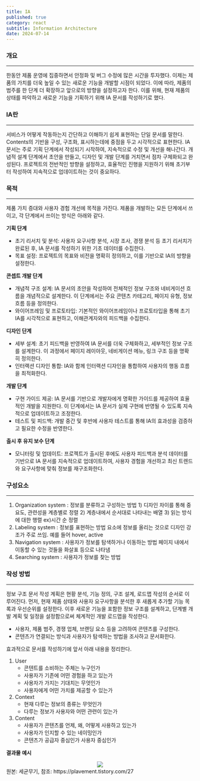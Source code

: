 ```yaml
---
title: IA
published: true
category: react
subtitle: Information Architecture
date: 2024-07-14
---
```

### 개요
---
한동안 제품 운영에 집중하면서 안정화 및 버그 수정에 많은 시간을 투자했다. 이제는 제품의 가치를 더욱 높일 수 있는 새로운 기능을 개발할 시점이 되었다. 이에 따라, 제품의 범주를 한 단계 더 확장하고 앞으로의 방향을 설정하고자 한다. 이를 위해, 현재 제품의 상태를 파악하고 새로운 기능을 기획하기 위해 IA 문서를 작성하기로 했다.

### IA란
---
서비스가 어떻게 작동하는지 간단하고 이해하기 쉽게 표현하는 단일 문서를 말한다. Contents의 기반을 구성, 구조화, 표시하는데에 중점을 두고 시각적으로 표현한다.
IA 문서는 주로 기획 단계에서 작성되기 시작하여, 지속적으로 수정 및 개선을 해나간다. 개념적 설계 단계에서 초안을 만들고, 디자인 및 개발 단계를 거치면서 점차 구체화되고 완성된다. 프로젝트의 전반적인 방향을 설정하고, 효율적인 진행을 지원하기 위해 초기부터 작성하여 지속적으로 업데이트하는 것이 중요하다.


### 목적
---
제품 가치 증대와 사용자 경험 개선에 목적을 가진다. 제품을 개발하는 모든 단계에서 쓰이고, 각 단계에서 쓰이는 방식은 아래와 같다.

**기획 단계**
- 초기 리서치 및 분석: 사용자 요구사항 분석, 시장 조사, 경쟁 분석 등 초기 리서치가 완료된 후, IA 문서를 작성하기 위한 기초 데이터를 수집한다.
- 목표 설정: 프로젝트의 목표와 비전을 명확히 정의하고, 이를 기반으로 IA의 방향을 설정한다.

**콘셉트 개발 단계**
- 개념적 구조 설계: IA 문서의 초안을 작성하여 전체적인 정보 구조와 네비게이션 흐름을 개념적으로 설계한다. 이 단계에서는 주요 콘텐츠 카테고리, 페이지 유형, 정보 흐름 등을 정의한다.
- 와이어프레임 및 프로토타입: 기본적인 와이어프레임이나 프로토타입을 통해 초기 IA를 시각적으로 표현하고, 이해관계자와의 피드백을 수집한다.

**디자인 단계**
- 세부 설계: 초기 피드백을 반영하여 IA 문서를 더욱 구체화하고, 세부적인 정보 구조를 설계한다. 이 과정에서 페이지 레이아웃, 네비게이션 메뉴, 링크 구조 등을 명확히 정의한다.
- 인터랙션 디자인 통합: IA와 함께 인터랙션 디자인을 통합하여 사용자의 행동 흐름을 최적화한다.

**개발 단계**
- 구현 가이드 제공: IA 문서를 기반으로 개발자에게 명확한 가이드를 제공하여 효율적인 개발을 지원한다. 이 단계에서는 IA 문서가 실제 구현에 반영될 수 있도록 지속적으로 업데이트하고 조정한다.
- 테스트 및 피드백: 개발 중간 및 후반에 사용자 테스트를 통해 IA의 효과성을 검증하고 필요한 수정을 반영한다.

**출시 후 유지 보수 단계**
- 모니터링 및 업데이트: 프로젝트가 출시된 후에도 사용자 피드백과 분석 데이터를 기반으로 IA 문서를 지속적으로 업데이트하여, 사용자 경험을 개선하고 최신 트렌드와 요구사항에 맞춰 정보를 재구조화한다.

### 구성요소
---
1. Organization system
	: 정보를 분류하고 구성하는 방법
		1) 디자인 차이를 통해 중요도, 관련성을 계층별로 정렬
		2) 계층내에서 순서대로 나타내는 배열
		3) 읽는 방식에 대한 행렬 ex)시간 순 정렬
1. Labeling system
	: 정보를 표현하는 방법
		요소에 정보를 올리는 것으로 디자인 강조가 주로 쓰임. 예를 들어 hover, active
1. Navigation system
	: 사용자가 정보를 탐색하거나 이동하는 방법
		페이지 내에서 이동할 수 있는 것들을 화살표 등으로 나타냄
1. Searching system
	: 사용자가 정보를 찾는 방법

### 작성 방법
---
정보 구조 문서 작성 계획은 현황 분석, 기능 정의, 구조 설계, 로드맵 작성의 순서로 이루어진다. 먼저, 현재 제품 상태와 사용자 요구사항을 분석한 후 새롭게 추가할 기능 목록과 우선순위를 설정한다. 이후 새로운 기능을 포함한 정보 구조를 설계하고, 단계별 개발 계획 및 일정을 설정함으로써 체계적인 개발 로드맵을 작성한다.

- 사용자, 제품 범주, 경쟁 업체, 브랜딩 요소 등을 고려하여 콘텐츠를 구성한다.
- 콘텐츠가 연결되는 방식과 사용자가 탐색하는 방법을 조사하고 문서화한다.

효과적으로 문서를 작성하기에 앞서 아래 내용을 정리한다.
1. User
	- 콘텐트를 소비하는 주체는 누구인가
	- 사용자가 기존에 어떤 경험을 하고 있는가
	- 사용자가 가지는 기대치는 무엇인가
	- 사용자에게 어떤 가치를 제공할 수 있는가
2. Context
	- 현재 다루는 정보의 종류는 무엇인가
	- 다루는 정보가 사용자와 어떤 관련이 있는가
3. Content
	- 사용자가 콘텐츠를 언제, 왜, 어떻게 사용하고 있는가
	- 사용자가 인지할 수 있는 네이밍인가
	- 콘텐츠가 공급자 중심인가 사용자 중심인가


**결과물 예시**
<div align='center'>
<img src="/images/posts/IA/1.png" />
</div>
원본: 세균무기, 참조: https://plavement.tistory.com/27